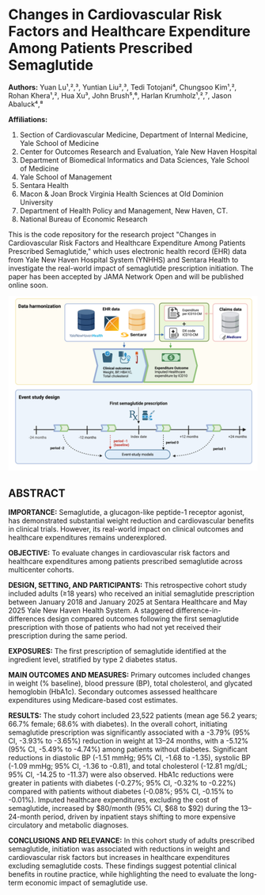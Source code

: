 # Changes in Cardiovascular Risk Factors and Healthcare Expenditure Among Patients Prescribed Semaglutide

**Authors:** Yuan Lu¹,²,³, Yuntian Liu²,³, Tedi Totojani⁴, Chungsoo Kim¹,², Rohan Khera¹,², Hua Xu³, John Brush⁵,⁶, Harlan Krumholz¹,²,⁷, Jason Abaluck⁴,⁸

**Affiliations:**
1. Section of Cardiovascular Medicine, Department of Internal Medicine, Yale School of Medicine
2. Center for Outcomes Research and Evaluation, Yale New Haven Hospital
3. Department of Biomedical Informatics and Data Sciences, Yale School of Medicine
4. Yale School of Management
5. Sentara Health
6. Macon & Joan Brock Virginia Health Sciences at Old Dominion University
7. Department of Health Policy and Management, New Haven, CT.
8. National Bureau of Economic Research

This is the code repository for the research project "Changes in Cardiovascular Risk Factors and Healthcare Expenditure Among Patients Prescribed Semaglutide," which uses electronic health record (EHR) data from Yale New Haven Hospital System (YNHHS) and Sentara Health to investigate the real-world impact of semaglutide prescription initiation. The paper has been accepted by JAMA Network Open and will be published online soon.

![Study Flowchart](flowchart.jpeg)

## ABSTRACT

**IMPORTANCE:** Semaglutide, a glucagon-like peptide-1 receptor agonist, has demonstrated substantial weight reduction and cardiovascular benefits in clinical trials. However, its real-world impact on clinical outcomes and healthcare expenditures remains underexplored.

**OBJECTIVE:** To evaluate changes in cardiovascular risk factors and healthcare expenditures among patients prescribed semaglutide across multicenter cohorts.

**DESIGN, SETTING, AND PARTICIPANTS:** This retrospective cohort study included adults (≥18 years) who received an initial semaglutide prescription between January 2018 and January 2025 at Sentara Healthcare and May 2025 Yale New Haven Health System. A staggered difference-in-differences design compared outcomes following the first semaglutide prescription with those of patients who had not yet received their prescription during the same period.

**EXPOSURES:** The first prescription of semaglutide identified at the ingredient level, stratified by type 2 diabetes status.

**MAIN OUTCOMES AND MEASURES:** Primary outcomes included changes in weight (% baseline), blood pressure (BP), total cholesterol, and glycated hemoglobin (HbA1c). Secondary outcomes assessed healthcare expenditures using Medicare-based cost estimates.

**RESULTS:** The study cohort included 23,522 patients (mean age 56.2 years; 66.7% female; 68.6% with diabetes). In the overall cohort, initiating semaglutide prescription was significantly associated with a -3.79% (95% CI, -3.93% to -3.65%) reduction in weight at 13–24 months, with a -5.12% (95% CI, -5.49% to -4.74%) among patients without diabetes. Significant reductions in diastolic BP (-1.51 mmHg; 95% CI, -1.68 to -1.35), systolic BP (-1.09 mmHg; 95% CI, -1.36 to -0.81), and total cholesterol (-12.81 mg/dL; 95% CI, -14.25 to -11.37) were also observed. HbA1c reductions were greater in patients with diabetes (-0.27%; 95% CI, -0.32% to -0.22%) compared with patients without diabetes (-0.08%; 95% CI, -0.15% to -0.01%). Imputed healthcare expenditures, excluding the cost of semaglutide, increased by $80/month (95% CI, $68 to $92) during the 13–24-month period, driven by inpatient stays shifting to more expensive circulatory and metabolic diagnoses.

**CONCLUSIONS AND RELEVANCE:** In this cohort study of adults prescribed semaglutide, initiation was associated with reductions in weight and cardiovascular risk factors but increases in healthcare expenditures excluding semaglutide costs. These findings suggest potential clinical benefits in routine practice, while highlighting the need to evaluate the long-term economic impact of semaglutide use.
